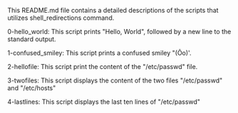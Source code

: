 This README.md file contains a detailed descriptions of the scripts that utilizes shell_redirections command.

  0-hello_world: This script prints "Hello, World", followed by a new line to the standard output.

  1-confused_smiley: This script prints a confused smiley "(Ôo)'.

  2-hellofile: This script print the content of the "/etc/passwd" file.

  3-twofiles: This script displays the content of the two files "/etc/passwd" and "/etc/hosts"

  4-lastlines: This script displays the last ten lines of "/etc/passwd"
